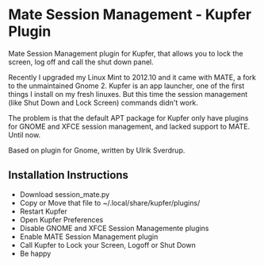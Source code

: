 Mate Session Management - Kupfer Plugin
=======================================

Mate Session Management plugin for Kupfer, that allows you to lock
the screen, log off and call the shut down panel.

Recently I upgraded my Linux Mint to 2012.10 and it came with MATE, a fork to the unmaintained Gnome 2.
Kupfer is an app launcher, one of the first things I install on my fresh linuxes. 
But this time the session management (like Shut Down and Lock Screen) commands didn't work.

The problem is that the default APT package for Kupfer only have plugins for GNOME and XFCE session management, 
and lacked support to MATE. Until now.

Based on plugin for Gnome, written by Ulrik Sverdrup.

Installation Instructions
-------------------------

- Download session_mate.py
- Copy or Move that file to ~/.local/share/kupfer/plugins/
- Restart Kupfer
- Open Kupfer Preferences
- Disable GNOME and XFCE Session Managemente plugins
- Enable MATE Session Management plugin
- Call Kupfer to Lock your Screen, Logoff or Shut Down
- Be happy
